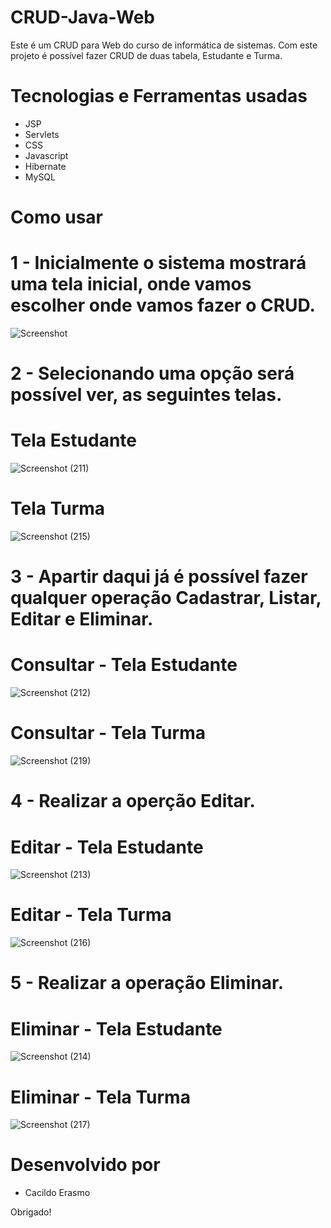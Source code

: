 # CRUD-Java-Web

Este é um CRUD para Web do curso de informática de sistemas. Com este projeto é possível fazer CRUD de duas tabela, Estudante e Turma.

# Tecnologias e Ferramentas usadas
 * JSP
 * Servlets
 * CSS
 * Javascript
 * Hibernate
 * MySQL

 # Como usar
 # 1 - Inicialmente o sistema mostrará uma tela inicial, onde vamos escolher onde vamos fazer o CRUD.
![Screenshot](https://user-images.githubusercontent.com/71551874/131995886-ce7dfc9e-b96e-4667-ad2e-f1492b26aca4.png)

 # 2 - Selecionando uma opção será possível ver, as seguintes telas.
 # Tela Estudante
 ![Screenshot (211)](https://user-images.githubusercontent.com/71551874/131996555-e0986463-8008-424f-bbcd-dd7be7020c2d.png)
 # Tela Turma
 ![Screenshot (215)](https://user-images.githubusercontent.com/71551874/131996588-81318bb7-83db-4408-ab7c-372ca2b091b0.png)

 # 3 - Apartir daqui já é possível fazer qualquer operação Cadastrar, Listar, Editar e Eliminar.
 # Consultar - Tela Estudante
 ![Screenshot (212)](https://user-images.githubusercontent.com/71551874/131997189-ce52b200-daae-4ba6-871e-02107548d16f.png)
 # Consultar - Tela Turma
 ![Screenshot (219)](https://user-images.githubusercontent.com/71551874/131998857-d92dd283-0bff-4a99-970a-12f264bd36be.png)

 # 4 - Realizar a operção Editar.
 # Editar - Tela Estudante
 ![Screenshot (213)](https://user-images.githubusercontent.com/71551874/131999153-a7d76d71-e218-4e0b-8bb3-bf072961112f.png)
 # Editar - Tela Turma
 ![Screenshot (216)](https://user-images.githubusercontent.com/71551874/131999271-5d1e4b85-d38e-4b81-9c44-abf4af7bdaa7.png)
 
 # 5 - Realizar a operação Eliminar.
 # Eliminar - Tela Estudante
 ![Screenshot (214)](https://user-images.githubusercontent.com/71551874/131999423-431b5907-6578-42b8-919c-b69c0e94506b.png)
 # Eliminar - Tela Turma
 ![Screenshot (217)](https://user-images.githubusercontent.com/71551874/131999531-22f8ad77-9213-4054-be36-ed4d7e9524c1.png)
 
 # Desenvolvido por 
   * Cacildo Erasmo
  
 Obrigado!

 
 


 

 
 
 
 
